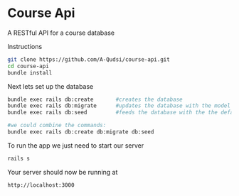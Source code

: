 <h1>Course Api</h1>

A RESTful API for a course database 

Instructions
<br/>

```sh
git clone https://github.com/A-Qudsi/course-api.git
cd course-api
bundle install
```

Next lets set up the database

```sh
bundle exec rails db:create       #creates the database
bundle exec rails db:migrate      #updates the database with the model
bundle exec rails db:seed         #feeds the database with the the default data

#we could combine the commands:
bundle exec rails db:create db:migrate db:seed 
```

To run the app we just need to start our server

```sh
rails s
```

Your server should now be running at 

```sh 
http://localhost:3000
```





